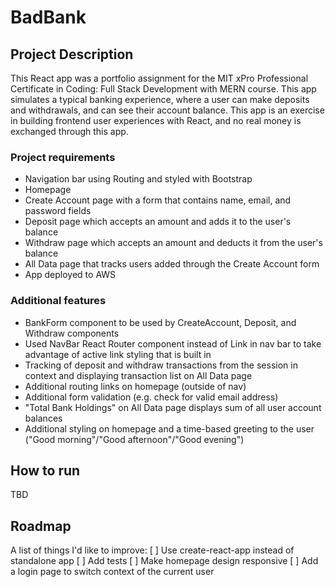 # BadBank

## Project Description
This React app was a portfolio assignment for the MIT xPro Professional Certificate in Coding: Full Stack Development with MERN course. This app simulates a typical banking experience, where a user can make deposits and withdrawals, and can see their account balance. This app is an exercise in building frontend user experiences with React, and no real money is exchanged through this app.

### Project requirements
* Navigation bar using Routing and styled with Bootstrap
* Homepage
* Create Account page with a form that contains name, email, and password fields
* Deposit page which accepts an amount and adds it to the user's balance
* Withdraw page which accepts an amount and deducts it from the user's balance
* All Data page that tracks users added through the Create Account form
* App deployed to AWS

### Additional features
* BankForm component to be used by CreateAccount, Deposit, and Withdraw components
* Used NavBar React Router component instead of Link in nav bar to take advantage of active link styling that is built in
* Tracking of deposit and withdraw transactions from the session in context and displaying transaction list on All Data page
* Additional routing links on homepage (outside of nav)
* Additional form validation (e.g. check for valid email address)
* "Total Bank Holdings" on All Data page displays sum of all user account balances
* Additional styling on homepage and a time-based greeting to the user ("Good morning"/"Good afternoon"/"Good evening")


## How to run
TBD

## Roadmap
A list of things I'd like to improve:
[ ] Use create-react-app instead of standalone app
[ ] Add tests
[ ] Make homepage design responsive
[ ] Add a login page to switch context of the current user


